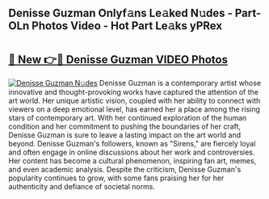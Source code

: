 ## Denisse Guzman Onlyf𝚊ns Le𝚊ked N𝚞des - Part-OLn Photos Video - Hot Part Le𝚊ks yPRex

# <h2><a href="http://ab47339.deff.icu/?id=Denisse+Guzman">🔗 New 👉🔴 Denisse Guzman VIDEO Photos</a></h2>

[![Denisse Guzman N𝚞des](https://i.imgur.com/rIISA9y.gif)](http://ab47339.deff.icu/?id=Denisse+Guzman)
Denisse Guzman is a contemporary artist whose innovative and thought-provoking works have captured the attention of the art world. Her unique artistic vision, coupled with her ability to connect with viewers on a deep emotional level, has earned her a place among the rising stars of contemporary art. With her continued exploration of the human condition and her commitment to pushing the boundaries of her craft, Denisse Guzman is sure to leave a lasting impact on the art world and beyond. Denisse Guzman's followers, known as "Sirens," are fiercely loyal and often engage in online discussions about her work and controversies. Her content has become a cultural phenomenon, inspiring fan art, memes, and even academic analysis. Despite the criticism, Denisse Guzman's popularity continues to grow, with some fans praising her for her authenticity and defiance of societal norms.
